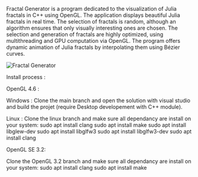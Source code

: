 Fractal Generator is a program dedicated to the visualization of Julia fractals in C++ using OpenGL.
The application displays beautiful Julia fractals in real time. The selection of fractals is random, although an algorithm ensures that only visually interesting ones are chosen.
The selection and generation of fractals are highly optimized, using multithreading and GPU computation via OpenGL.
The program offers dynamic animation of Julia fractals by interpolating them using Bézier curves.

![Fractal Generator](https://github.com/user-attachments/assets/3d70dc13-39cd-4115-ad18-476f0f5a8939)

Install process : 

OpenGL 4.6 :

Windows :
Clone the main branch and open the solution with visual studio and build the projet (require Desktop developement with C++ module).

Linux :
Clone the linux branch and make sure all dependancy are install on your system:
sudo apt install clang
sudo apt install make
sudo apt install libglew-dev
sudo apt install libglfw3
sudo apt install libglfw3-dev
sudo apt install clang

OpenGL SE 3.2:

Clone the OpenGL 3.2 branch and make sure all dependancy are install on your system:
sudo apt install clang
sudo apt install make

